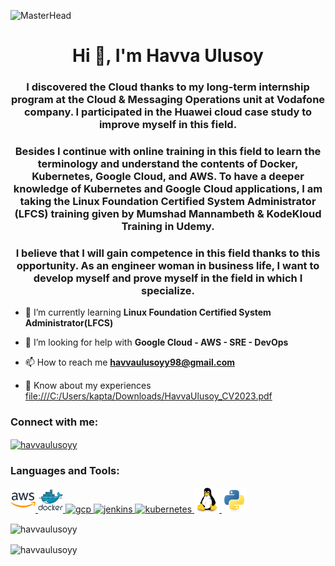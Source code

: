 ![MasterHead](https://www.virtualxcellence.com/wp-content/uploads/2019/11/GCP_benifits-1024x490.png)

<h1 align="center">Hi 👋, I'm Havva Ulusoy</h1>

<h3 align="center">
I discovered the Cloud thanks to my long-term internship program at the Cloud & Messaging Operations unit at Vodafone company. I participated in the Huawei cloud case study to improve myself in this field.
</h3>

<h3 align="center">
Besides I continue with online training in this field to learn the terminology and understand the contents of Docker, Kubernetes, Google Cloud, and AWS. To have a deeper knowledge of Kubernetes and Google Cloud applications, I am taking the Linux Foundation Certified System Administrator (LFCS) training given by Mumshad Mannambeth & KodeKloud Training in Udemy. 
</h3>

<h3 align="center">
I believe that I will gain competence in this field thanks to this opportunity. As an engineer woman in business life, I want to develop myself and prove myself in the field in which I specialize.
</h3>

- 🌱 I’m currently learning **Linux Foundation Certified System Administrator(LFCS)**

- 🤝 I’m looking for help with **Google Cloud - AWS - SRE - DevOps**

- 📫 How to reach me **havvaulusoyy98@gmail.com**

- 📄 Know about my experiences [file:///C:/Users/kapta/Downloads/HavvaUlusoy_CV2023.pdf](file:///C:/Users/kapta/Downloads/HavvaUlusoy_CV2023.pdf)

<h3 align="left">Connect with me:</h3>
<p align="left">
<a href="https://linkedin.com/in/havvaulusoyy" target="blank"><img align="center" src="https://raw.githubusercontent.com/rahuldkjain/github-profile-readme-generator/master/src/images/icons/Social/linked-in-alt.svg" alt="havvaulusoyy" height="30" width="40" /></a>
</p>

<h3 align="left">Languages and Tools:</h3>
<p align="left"> <a href="https://aws.amazon.com" target="_blank" rel="noreferrer"> <img src="https://raw.githubusercontent.com/devicons/devicon/master/icons/amazonwebservices/amazonwebservices-original-wordmark.svg" alt="aws" width="40" height="40"/> </a> <a href="https://www.docker.com/" target="_blank" rel="noreferrer"> <img src="https://raw.githubusercontent.com/devicons/devicon/master/icons/docker/docker-original-wordmark.svg" alt="docker" width="40" height="40"/> </a> <a href="https://cloud.google.com" target="_blank" rel="noreferrer"> <img src="https://www.vectorlogo.zone/logos/google_cloud/google_cloud-icon.svg" alt="gcp" width="40" height="40"/> </a> <a href="https://www.jenkins.io" target="_blank" rel="noreferrer"> <img src="https://www.vectorlogo.zone/logos/jenkins/jenkins-icon.svg" alt="jenkins" width="40" height="40"/> </a> <a href="https://kubernetes.io" target="_blank" rel="noreferrer"> <img src="https://www.vectorlogo.zone/logos/kubernetes/kubernetes-icon.svg" alt="kubernetes" width="40" height="40"/> </a> <a href="https://www.linux.org/" target="_blank" rel="noreferrer"> <img src="https://raw.githubusercontent.com/devicons/devicon/master/icons/linux/linux-original.svg" alt="linux" width="40" height="40"/> </a> <a href="https://www.python.org" target="_blank" rel="noreferrer"> <img src="https://raw.githubusercontent.com/devicons/devicon/master/icons/python/python-original.svg" alt="python" width="40" height="40"/> </a> </p>

<p><img align="center" src="https://github-readme-stats.vercel.app/api/top-langs?username=havvaulusoyy&show_icons=true&locale=en&layout=compact" alt="havvaulusoyy" /></p>

<p><img align="center" src="https://github-readme-streak-stats.herokuapp.com/?user=havvaulusoyy&" alt="havvaulusoyy" /></p>
